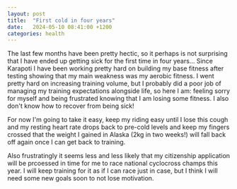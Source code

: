 ```yaml
---
layout: post
title:  "First cold in four years"
date:   2024-05-10 08:41:00 +1200
categories: health
---
```


The last few months have been pretty hectic, so it perhaps is not surprising that I have ended
up getting sick for the first time in four years... Since Karapoti I have been working pretty
hard on building my base fitness after testing showing that my main weakness was my aerobic 
fitness. I went pretty hard on increasing training volume, but I probably did a poor job of
managing my training expectations alongside life, so here I am: feeling sorry for myself and
being frustrated knowing that I am losing some fitness. I also don't know how to recover from
being sick!

For now I'm going to take it easy, keep my riding easy until I lose this cough and my resting
heart rate drops back to pre-cold levels and keep my fingers crossed that the weight I gained
in Alaska (2kg in two weeks!) will fall back off again once I can get back to training.

Also frustratingly it seems less and less likely that my citizenship application will be 
prcoessed in time for me to race national cyclocross champs this year. I will keep training
for it as if I can race just in case, but I think I will need some new goals soon to not lose
motivation.
